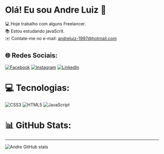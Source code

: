 # Olá! Eu sou Andre Luiz 👋

💻 Hoje trabalho com alguns Freelancer.<br>
📚 Estou estudando javaScrit.<br>
✉️ Contate-me no e-mail: andreluiz-1997@hotmail.com<br>

## 🌐 Redes Sociais:
[![Facebook](https://img.shields.io/badge/Facebook-%231877F2.svg?logo=Facebook&logoColor=white)](https://www.facebook.com/profile.php?id=100052115288080&mibextid=ZbWKwL) [![Instagram](https://img.shields.io/badge/Instagram-%23E4405F.svg?logo=Instagram&logoColor=white)](https://instagram.com/_andre_luiz__1) [![LinkedIn](https://img.shields.io/badge/LinkedIn-%230077B5.svg?logo=linkedin&logoColor=white)](https://www.linkedin.com/in/andre-luiz-475498197) 

# 💻 Tecnologias:
![CSS3](https://img.shields.io/badge/css3-%231572B6.svg?style=for-the-badge&logo=css3&logoColor=white) ![HTML5](https://img.shields.io/badge/html5-%23E34F26.svg?style=for-the-badge&logo=html5&logoColor=white) ![JavaScript](https://img.shields.io/badge/javascript-%23323330.svg?style=for-the-badge&logo=javascript&logoColor=%23F7DF1E)
# 📊 GitHub Stats:


---
![Andre GitHub stats](https://github-readme-stats.vercel.app/api?username=andr3-Lu1z&show_icons=true&theme=dracula)
